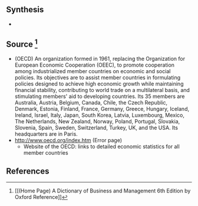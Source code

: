 ## Synthesis
- 
## Source [^1]
- (OECD) An organization formed in 1961, replacing the Organization for European Economic Cooperation (OEEC), to promote cooperation among industrialized member countries on economic and social policies. Its objectives are to assist member countries in formulating policies designed to achieve high economic growth while maintaining financial stability, contributing to world trade on a multilateral basis, and stimulating members' aid to developing countries. Its 35 members are Australia, Austria, Belgium, Canada, Chile, the Czech Republic, Denmark, Estonia, Finland, France, Germany, Greece, Hungary, Iceland, Ireland, Israel, Italy, Japan, South Korea, Latvia, Luxembourg, Mexico, The Netherlands, New Zealand, Norway, Poland, Portugal, Slovakia, Slovenia, Spain, Sweden, Switzerland, Turkey, UK, and the USA. Its headquarters are in Paris.
- http://www.oecd.org/index.htm (Error page)
	- Website of the OECD: links to detailed economic statistics for all member countries
## References

[^1]: [[(Home Page) A Dictionary of Business and Management 6th Edition by Oxford Reference]]